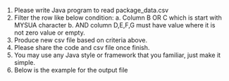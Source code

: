 1.	Please write Java program to read package_data.csv
2.	Filter the row like below condition:
a.	Column B OR C which is start with MYSUA character
b.	AND column D,E,F,G must have value where it is not zero value or empty.
3.	Produce new csv file based on criteria above.
4.	Please share the code and csv file once finish.
5.	You may use any Java style or framework that you familiar, just make it simple.
6.	Below is the example for the output file

